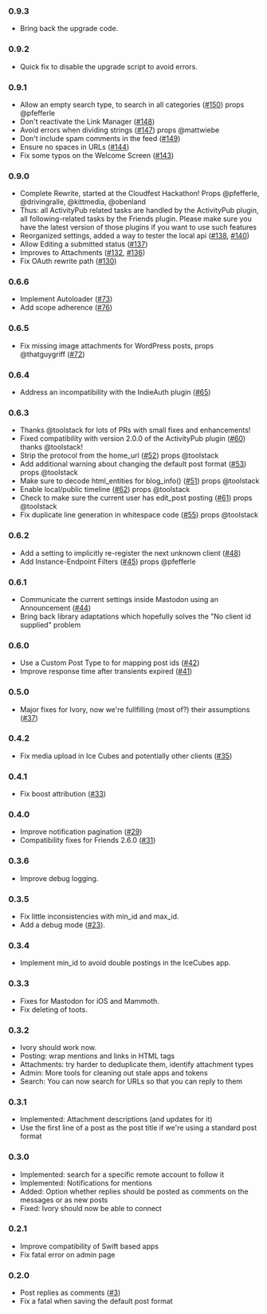 ### 0.9.3
- Bring back the upgrade code.

### 0.9.2
- Quick fix to disable the upgrade script to avoid errors.

### 0.9.1
- Allow an empty search type, to search in all categories ([#150]) props @pfefferle
- Don't reactivate the Link Manager ([#148])
- Avoid errors when dividing strings ([#147]) props @mattwiebe
- Don't include spam comments in the feed ([#149])
- Ensure no spaces in URLs ([#144])
- Fix some typos on the Welcome Screen ([#143])

### 0.9.0
- Complete Rewrite, started at the Cloudfest Hackathon! Props @pfefferle, @drivingralle, @kittmedia, @obenland
- Thus: all ActivityPub related tasks are handled by the ActivityPub plugin, all following-related tasks by the Friends plugin. Please make sure you have the latest version of those plugins if you want to use such features
- Reorganized settings, added a way to tester the local api ([#138], [#140])
- Allow Editing a submitted status ([#137])
- Improves to Attachments ([#132], [#136])
- Fix OAuth rewrite path ([#130])

### 0.6.6
- Implement Autoloader ([#73])
- Add scope adherence ([#76])

### 0.6.5
- Fix missing image attachments for WordPress posts, props @thatguygriff ([#72])

### 0.6.4
- Address an incompatibility with the IndieAuth plugin ([#65])

### 0.6.3
- Thanks @toolstack for lots of PRs with small fixes and enhancements!
- Fixed compatibility with version 2.0.0 of the ActivityPub plugin ([#60]) thanks @toolstack!
- Strip the protocol from the home_url ([#52]) props @toolstack
- Add additional warning about changing the default post format ([#53]) props @toolstack
- Make sure to decode html_entities for blog_info() ([#51]) props @toolstack
- Enable local/public timeline ([#62]) props @toolstack
- Check to make sure the current user has edit_post posting ([#61]) props @toolstack
- Fix duplicate line generation in whitespace code ([#55]) props @toolstack

### 0.6.2
- Add a setting to implicitly re-register the next unknown client ([#48])
- Add Instance-Endpoint Filters ([#45]) props @pfefferle

### 0.6.1
- Communicate the current settings inside Mastodon using an Announcement ([#44])
- Bring back library adaptations which hopefully solves the "No client id supplied" problem

### 0.6.0
- Use a Custom Post Type to for mapping post ids ([#42])
- Improve response time after transients expired ([#41])

### 0.5.0
- Major fixes for Ivory, now we're fullfilling (most of?) their assumptions ([#37])

### 0.4.2
-  Fix media upload in Ice Cubes and potentially other clients ([#35])

### 0.4.1
-  Fix boost attribution ([#33])

### 0.4.0
- Improve notification pagination ([#29])
- Compatibility fixes for Friends 2.6.0 ([#31])

### 0.3.6
- Improve debug logging.

### 0.3.5
- Fix little inconsistencies with min_id and max_id.
- Add a debug mode ([#23]).

### 0.3.4
- Implement min_id to avoid double postings in the IceCubes app.

### 0.3.3
- Fixes for Mastodon for iOS and Mammoth.
- Fix deleting of toots.

### 0.3.2
- Ivory should work now.
- Posting: wrap mentions and links in HTML tags
- Attachments: try harder to deduplicate them, identify attachment types
- Admin: More tools for cleaning out stale apps and tokens
- Search: You can now search for URLs so that you can reply to them

### 0.3.1
- Implemented: Attachment descriptions (and updates for it)
- Use the first line of a post as the post title if we're using a standard post format

### 0.3.0
- Implemented: search for a specific remote account to follow it
- Implemented: Notifications for mentions
- Added: Option whether replies should be posted as comments on the messages or as new posts
- Fixed: Ivory should now be able to connect

### 0.2.1
- Improve compatibility of Swift based apps
- Fix fatal error on admin page

### 0.2.0
- Post replies as comments ([#3])
- Fix a fatal when saving the default post format

[#150]: https://github.com/akirk/enable-mastodon-apps/pull/150
[#148]: https://github.com/akirk/enable-mastodon-apps/pull/148
[#147]: https://github.com/akirk/enable-mastodon-apps/pull/147
[#149]: https://github.com/akirk/enable-mastodon-apps/pull/149
[#144]: https://github.com/akirk/enable-mastodon-apps/pull/144
[#143]: https://github.com/akirk/enable-mastodon-apps/pull/143
[#140]: https://github.com/akirk/enable-mastodon-apps/pull/140
[#138]: https://github.com/akirk/enable-mastodon-apps/pull/138
[#137]: https://github.com/akirk/enable-mastodon-apps/pull/137
[#136]: https://github.com/akirk/enable-mastodon-apps/pull/136
[#132]: https://github.com/akirk/enable-mastodon-apps/pull/132
[#130]: https://github.com/akirk/enable-mastodon-apps/pull/130
[#73]: https://github.com/akirk/enable-mastodon-apps/pull/73
[#76]: https://github.com/akirk/enable-mastodon-apps/pull/76
[#72]: https://github.com/akirk/enable-mastodon-apps/pull/72
[#65]: https://github.com/akirk/enable-mastodon-apps/pull/65
[#60]: https://github.com/akirk/enable-mastodon-apps/pull/60
[#52]: https://github.com/akirk/enable-mastodon-apps/pull/52
[#53]: https://github.com/akirk/enable-mastodon-apps/pull/53
[#51]: https://github.com/akirk/enable-mastodon-apps/pull/51
[#62]: https://github.com/akirk/enable-mastodon-apps/pull/62
[#61]: https://github.com/akirk/enable-mastodon-apps/pull/61
[#55]: https://github.com/akirk/enable-mastodon-apps/pull/55
[#48]: https://github.com/akirk/enable-mastodon-apps/pull/48
[#45]: https://github.com/akirk/enable-mastodon-apps/pull/45
[#44]: https://github.com/akirk/enable-mastodon-apps/pull/44
[#42]: https://github.com/akirk/enable-mastodon-apps/pull/42
[#41]: https://github.com/akirk/enable-mastodon-apps/pull/41
[#37]: https://github.com/akirk/enable-mastodon-apps/pull/37
[#35]: https://github.com/akirk/enable-mastodon-apps/pull/35
[#33]: https://github.com/akirk/enable-mastodon-apps/pull/33
[#31]: https://github.com/akirk/enable-mastodon-apps/pull/31
[#29]: https://github.com/akirk/enable-mastodon-apps/pull/29
[#23]: https://github.com/akirk/enable-mastodon-apps/pull/23
[#3]: https://github.com/akirk/enable-mastodon-apps/pull/3



